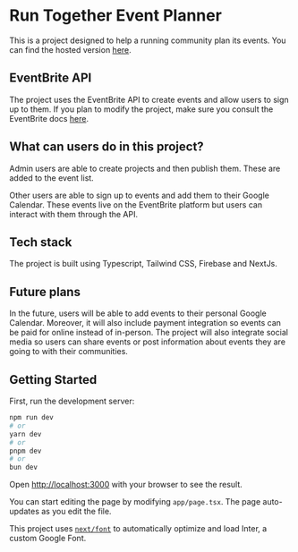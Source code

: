 # Run Together Event Planner

This is a project designed to help a running community plan its events.  You can find the hosted version [here](https://events-platform-two.vercel.app/).

## EventBrite API

The project uses the EventBrite API to create events and allow users to sign up to them. If you plan to modify the project, make sure you consult the EventBrite docs [here](https://www.eventbrite.com/platform/docs/introduction).

## What can users do in this project?
Admin users are able to create projects and then publish them. These are added to the event list.

Other users are able to sign up to events and add them to their Google Calendar. These events live on the EventBrite platform but users can interact with them through the API.

## Tech stack
The project is built using Typescript, Tailwind CSS, Firebase and NextJs.

## Future plans
In the future, users will be able to add events to their personal Google Calendar. Moreover, it will also include payment integration so events can be paid for online instead of in-person. The project will also integrate social media so users can share events or post information about events they are going to with their communities.


## Getting Started

First, run the development server:

```bash
npm run dev
# or
yarn dev
# or
pnpm dev
# or
bun dev
```

Open [http://localhost:3000](http://localhost:3000) with your browser to see the result.

You can start editing the page by modifying `app/page.tsx`. The page auto-updates as you edit the file.

This project uses [`next/font`](https://nextjs.org/docs/basic-features/font-optimization) to automatically optimize and load Inter, a custom Google Font.
